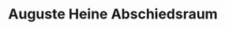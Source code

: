 ---
title: "Auguste Heine Abschiedsraum"
url: /hameln/auguste-heine-abschiedsraum/
shop: Bestattungen
---